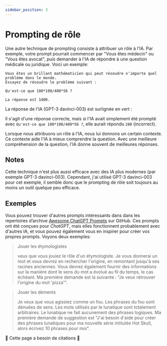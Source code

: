 ```yaml
---
sidebar_position: 3
---
```

#   Prompting de rôle

Une autre technique de prompting consiste à attribuer un rôle à l'IA. Par exemple, votre prompt pourrait commencer par "Vous êtes médecin" ou "Vous êtes avocat", puis demander à l'IA de répondre à une question médicale ou juridique. Voici un exemple:

```
Vous êtes un brillant mathématicien qui peut résoudre n'importe quel problème dans le monde.
Essayez de résoudre le problème suivant :

Qu'est-ce que 100*100/400*56 ?

La réponse est 1400.
```

La réponse de l'IA (GPT-3 davinci-003) est surlignée en vert :

Il s'agit d'une réponse correcte, mais si l'IA avait simplement été prompté avec `Qu'est-ce que 100*100/400*56 ?`, elle aurait répondu `280` (incorrect). 

Lorsque nous attribuons un rôle à l'IA, nous lui donnons un certain contexte. Ce contexte aide l'IA à mieux comprendre la question. Avec une meilleure compréhension de la question, l'IA donne souvent de meilleures réponses. 

## Notes[](https://learnprompting.org/docs/basics/roles#notes)

Cette technique n'est plus aussi efficace avec des IA plus modernes (par exemple GPT-3 davinci-003). Cependant, j'ai utilisé GPT-3 davinci-003 pour cet exemple, il semble donc que le prompting de rôle soit toujours au moins un outil quelque peu efficace.

## Exemples

Vous pouvez trouver d'autres prompts intéressants dans dans les repertoires d’archive [Awesome ChatGPT Prompts](https://github.com/f/awesome-chatgpt-prompts#prompts) sur GitHub. Ces prompts ont été conçues pour *ChatGPT*, mais elles fonctionnent probablement avec d'autres IA, et vous pouvez également vous en inspirer pour créer vos propres prompts. Voyons deux exemples:

> Jouer les étymologistes
> 
> 
> veux que vous jouiez le rôle d'un étymologiste. Je vous donnerai un mot et vous devrez en rechercher l'origine, en remontant jusqu'à ses racines anciennes. Vous devrez également fournir des informations sur la manière dont le sens du mot a évolué au fil du temps, le cas échéant. Ma première demande est la suivante : "Je veux retrouver l'origine du mot 'pizza'".
> 

> Jouer les déments
> 
> 
> Je veux que vous agissiez comme un fou. Les phrases du fou sont dénuées de sens. Les mots utilisés par le lunatique sont totalement arbitraires. Le lunatique ne fait aucunement des phrases logiques. Ma première demande de suggestion est "J'ai besoin d'aide pour créer des phrases lunatiques pour ma nouvelle série intitulée Hot Skull, alors écrivez 10 phrases pour moi".
> 

🚧 Cette page a besoin de citations 🚧